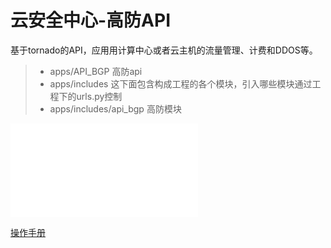 # 云安全中心-高防API

基于tornado的API，应用用计算中心或者云主机的流量管理、计费和DDOS等。


> - apps/API_BGP   高防api
> - apps/includes   这下面包含构成工程的各个模块，引入哪些模块通过工程下的urls.py控制
> - apps/includes/api_bgp   高防模块


![API接口文档](./Doc/AntiDDosAPI文档.md)

[操作手册](/Doc/AntiDDosAPI文档.md)
